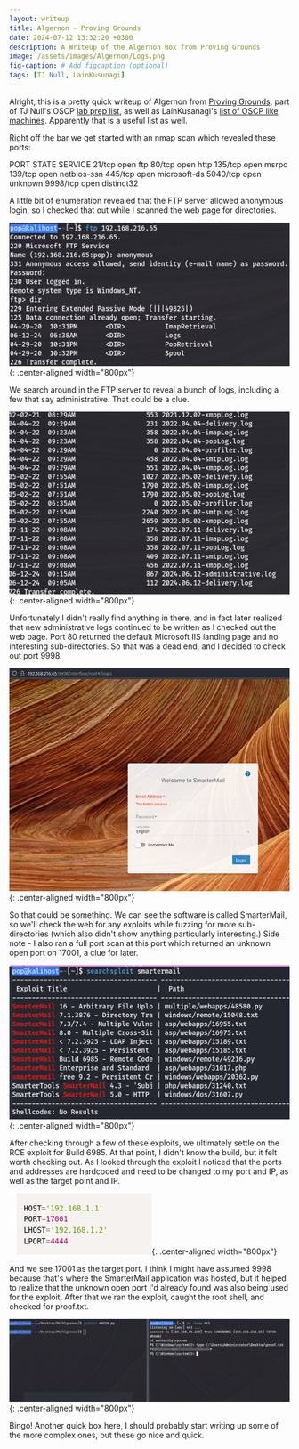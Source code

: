 ```yaml
---
layout: writeup
title: Algernon - Proving Grounds
date: 2024-07-12 13:32:20 +0300
description: A Writeup of the Algernon Box from Proving Grounds
image: /assets/images/Algernon/Logs.png
fig-caption: # Add figcaption (optional)
tags: [TJ Null, LainKusunagi]
---
```



Alright, this is a pretty quick writeup of Algernon from [Proving Grounds](https://www.offsec.com/labs/), part of TJ Null's OSCP [lab prep list](https://docs.google.com/spreadsheets/u/1/d/1dwSMIAPIam0PuRBkCiDI88pU3yzrqqHkDtBngUHNCw8/htmlview#), as well as LainKusanagi's [list of OSCP like machines](https://www.reddit.com/r/oscp/comments/1c8pzyz/lainkusanagi_list_of_oscp_like_machines/). Apparently that is a useful list as well. 

Right off the bar we get started with an nmap scan which revealed these ports:

PORT      STATE SERVICE
21/tcp    open  ftp
80/tcp    open  http
135/tcp   open  msrpc
139/tcp   open  netbios-ssn
445/tcp   open  microsoft-ds
5040/tcp  open  unknown
9998/tcp  open  distinct32

A little bit of enumeration revealed that the FTP server allowed anonymous login, so I checked that out while I scanned the web page for directories. 

![Algernon FTP](/assets/images/Algernon/ftp_connected.png){: .center-aligned width="800px"}

We search around in the FTP server to reveal a bunch of logs, including a few that say administrative. That could be a clue.

![Algernon Logs](/assets/images/Algernon/Logs.png){: .center-aligned width="800px"}

Unfortunately I didn't really find anything in there, and in fact later realized that new administrative logs continued to be written as I checked out the web page. Port 80 returned the default Microsoft IIS landing page and no interesting sub-directories. So that was a dead end, and I decided to check out port 9998. 

![Algernon SmarterMail](/assets/images/Algernon/SmarterMail.png){: .center-aligned width="800px"}

So that could be something. We can see the software is called SmarterMail, so we'll check the web for any exploits while fuzzing for more sub-directories (which also didn't show anything particularly interesting.) Side note - I also ran a full port scan at this port which returned an unknown open port on 17001, a clue for later. 

![Algernon Exploits](/assets/images/Algernon/smartermail_exploits.png){: .center-aligned width="800px"}

After checking through a few of these exploits, we ultimately settle on the RCE exploit for Build 6985. At that point, I didn't know the build, but it felt worth checking out. As I looked through the exploit I noticed that the ports and addresses are hardcoded and need to be changed to my port and IP, as well as the target point and IP. 

![Algernon Ports and IPs](/assets/images/Algernon/change_this.png){: .center-aligned width="800px"}

And we see 17001 as the target port. I think I might have assumed 9998 because that's where the SmarterMail application was hosted, but it helped to realize that the unknown open port I'd already found was also being used for the exploit. After that we ran the exploit, caught the root shell, and checked for proof.txt. 

![Algernon Root](/assets/images/Algernon/caught_root_shell.png){: .center-aligned width="800px"}

Bingo! Another quick box here, I should probably start writing up some of the more complex ones, but these go nice and quick. 
